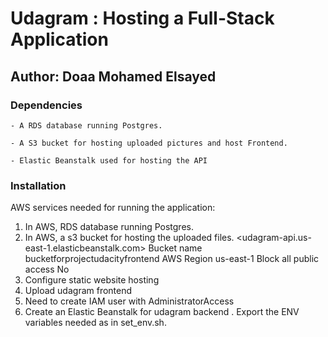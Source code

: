 # Udagram : Hosting a Full-Stack Application

## Author: Doaa Mohamed Elsayed

### Dependencies

```
- A RDS database running Postgres.

- A S3 bucket for hosting uploaded pictures and host Frontend.

- Elastic Beanstalk used for hosting the API
```

### Installation

AWS services needed for running the application:

1. In AWS, RDS database running Postgres. <bucketforprojectudacityfrontend>
2. In AWS, a s3 bucket for hosting the uploaded files. <udagram-api.us-east-1.elasticbeanstalk.com>
Bucket name	bucketforprojectudacityfrontend
AWS Region	us-east-1
Block all public access	No
3. Configure static website hosting
4. Upload udagram frontend
5. Need to create IAM user with AdministratorAccess
6. Create an Elastic Beanstalk for udagram backend
    . Export the ENV variables needed as in set_env.sh.


